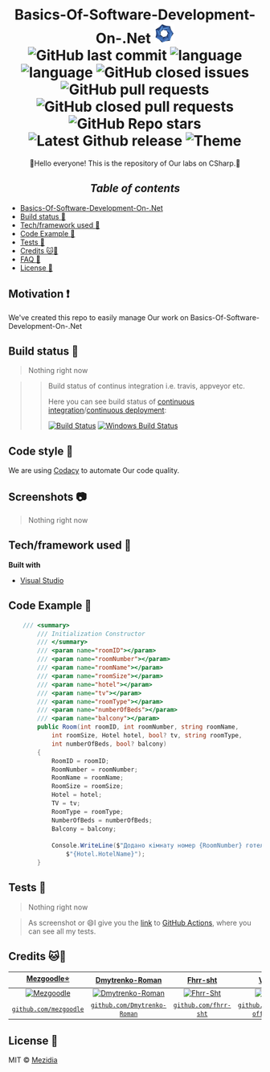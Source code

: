 <h1 id="Basics-Of-Software-Development-On-.Net" align="center">
  Basics-Of-Software-Development-On-.Net <img alt="logo" width="40" height="40" src="https://raw.githubusercontent.com/mezgoodle/images/master/MezidiaLogoTransparent.png" /><br>
  <img alt="GitHub last commit" src="https://img.shields.io/github/last-commit/mezidia/Basics-Of-Software-Development-On-.Net.svg?style=flat-square&logo=github&logoColor=white">
  <img alt="language" src="https://img.shields.io/badge/language-CSharp-violet?style=flat-square" />
  <img alt="language" src="https://img.shields.io/github/issues/mezidia/Basics-Of-Software-Development-On-.Net?style=flat-square" />
  <img alt="GitHub closed issues" src="https://img.shields.io/github/issues-closed/mezidia/Basics-Of-Software-Development-On-.Net?style=flat-square" />
  <img alt="GitHub pull requests" src="https://img.shields.io/github/issues-pr/mezidia/Basics-Of-Software-Development-On-.Net?style=flat-square" />
  <img alt="GitHub closed pull requests" src="https://img.shields.io/github/issues-pr-closed/mezidia/Basics-Of-Software-Development-On-.Net?style=flat-square" />
  <img alt="GitHub Repo stars" src="https://img.shields.io/github/stars/mezidia/Basics-Of-Software-Development-On-.Net?style=flat-square" />
  <img alt="Latest Github release" src="https://img.shields.io/github/release/mezidia/Basics-Of-Software-Development-On-.Net?style=flat-square" />
  <img alt="Theme" src="https://img.shields.io/badge/Theme-Study-brightgreen?style=flat-square" />
</h1>

<p align="center">
 🌟Hello everyone! This is the repository of Our labs on CSharp.🌟
</p>

<h2 align="center">
  <i>Table of contents</i>
</h2>

- [Basics-Of-Software-Development-On-.Net](#Basics-Of-Software-Development-On-.Net)
- [Build status :hammer:](#build-status-hammer)
- [Tech/framework used :wrench:](#techframework-used-wrench)
- [Code Example :pushpin:](#code-example-pushpin)
- [Tests :microscope:](#tests-microscope)
- [Credits :cat::handshake:](#credits-cathandshake)
- [FAQ :speech_balloon:](#faq)
- [License :bookmark:](#license-bookmark)

## Motivation :exclamation:

We've created this repo to easily manage Our work on Basics-Of-Software-Development-On-.Net

## Build status :hammer:

> Nothing right now

> >
> >Build status of continus integration i.e. travis, appveyor etc.
> >
> >Here you can see build status of [continuous integration](https://en.wikipedia.org/wiki/Continuous_integration)/[continuous deployment](https://en.wikipedia.org/wiki/Continuous_deployment):
> >
> >[![Build Status](https://travis-ci.org/akashnimare/foco.svg?branch=master)](https://travis-ci.org/akashnimare/foco)
> >[![Windows Build Status](https://ci.appveyor.com/api/projects/status/github/akashnimare/foco?branch=master&svg=true)](https://ci.appveyor.com/project/akashnimare/foco/branch/master)

## Code style :scroll:

We are using [Codacy](https://www.codacy.com/) to automate Our code quality.
 
## Screenshots :camera:

> Nothing right now

## Tech/framework used :wrench:

**Built with**

- [Visual Studio](https://visualstudio.microsoft.com/)

## Code Example :pushpin:

```csharp
    /// <summary>
		/// Initialization Constructor
		/// </summary>
		/// <param name="roomID"></param>
		/// <param name="roomNumber"></param>
		/// <param name="roomName"></param>
		/// <param name="roomSize"></param>
		/// <param name="hotel"></param>
		/// <param name="tv"></param>
		/// <param name="roomType"></param>
		/// <param name="numberOfBeds"></param>
		/// <param name="balcony"></param>
		public Room(int roomID, int roomNumber, string roomName,
			int roomSize, Hotel hotel, bool? tv, string roomType,
			int numberOfBeds, bool? balcony)
		{
			RoomID = roomID;
			RoomNumber = roomNumber;
			RoomName = roomName;
			RoomSize = roomSize;
			Hotel = hotel;
			TV = tv;
			RoomType = roomType;
			NumberOfBeds = numberOfBeds;
			Balcony = balcony;

			Console.WriteLine($"Додано кiмнату номер {RoomNumber} готелю " +
				$"{Hotel.HotelName}");
		}
```

## Tests :microscope:

> Nothing right now

> As screenshot or :smile:I give you the [link](https://github.com/mezgoodle/sync-folders/actions?query=workflow%3A%22Python+package%22) to [GitHub Actions](https://github.com/features/actions), where you can see all my tests.

## Credits :cat::handshake:

| <a href="https://github.com/mezgoodle" target="_blank">**Mezgoodle⭐️**</a> | <a href="https://github.com/Dmytrenko-Roman" target="_blank">**Dmytrenko-Roman**</a> | <a href="https://github.com/fhrr-sht" target="_blank">**Fhrr-sht**</a> | <a href="https://github.com/VsIG-official" target="_blank">**VsIG**</a> |
| :---: |:---:| :---:| :---: |
| [![Mezgoodle](https://avatars.githubusercontent.com/u/41520940?s=400&u=530e013f3714e81792fc6b99399c7a6eda6ea63d&v=4)](https://github.com/mezgoodle) | [![Dmytrenko-Roman](https://avatars.githubusercontent.com/u/54878089?s=400&u=075796965fc5db27cc5b6b179b9325bf312ce0b9&v=4)](https://github.com/Dmytrenko-Roman) | [![Fhrr-Sht](https://avatars.githubusercontent.com/u/54956154?s=400&v=4)](https://github.com/fhrr-sht) | [![VsIG](https://avatars0.githubusercontent.com/u/50269023?s=400&u=522283a8fce57866b73427f94a742fb83e0b1b40&v=4)](https://github.com/VsIG-official)  |
| <a href="https://github.com/mezgoodle" target="_blank">`github.com/mezgoodle`</a> | <a href="https://github.com/Dmytrenko-Roman" target="_blank">`github.com/Dmytrenko-Roman`</a> | <a href="https://github.com/fhrr-sht" target="_blank">`github.com/fhrr-sht`</a> | <a href="https://github.com/VsIG-official" target="_blank">`github.com/VsIG-official`</a> |

## License :bookmark:

MIT © [Mezidia](https://github.com/mezidia)
